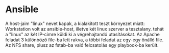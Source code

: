 # Ansible
A host-jaim "linux" nevet kapak, a kialakított teszt környezet miatt: Workstation volt az ansible-host, illetve két linux szerver a tesztalany. tehát a "linux" az két IP-címre küldi ki a végrehajtandó utasításokat.
Az Apache feladat 3 különböző file-ba lett rakva, a többi feladat az egy-egy önálló file.
Az NFS share, plusz az fstab-ba való felcsatolás egy playbook-ba került.
